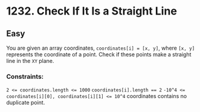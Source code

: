 # 1232. Check If It Is a Straight Line

## Easy

You are given an array coordinates, `coordinates[i] = [x, y]`, where `[x, y]` represents the coordinate of a point.
Check if these points make a straight line in the `XY` plane.

### Constraints:

`2 <= coordinates.length <= 1000`
`coordinates[i].length == 2`
`-10^4 <= coordinates[i][0], coordinates[i][1] <= 10^4`
coordinates contains no duplicate point.
